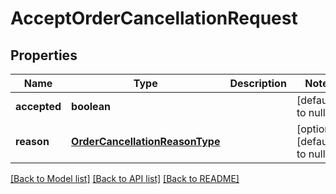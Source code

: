 # AcceptOrderCancellationRequest

## Properties
Name | Type | Description | Notes
------------ | ------------- | ------------- | -------------
**accepted** | **boolean** |  | [default to null]
**reason** | [**OrderCancellationReasonType**](OrderCancellationReasonType.md) |  | [optional] [default to null]

[[Back to Model list]](../README.md#documentation-for-models) [[Back to API list]](../README.md#documentation-for-api-endpoints) [[Back to README]](../README.md)


